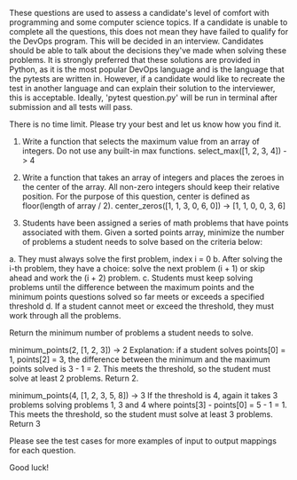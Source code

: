These questions are used to assess a candidate's level of comfort with programming and some computer science topics. 
If a candidate is unable to complete all the questions, this does not mean they have failed to qualify for the DevOps program. 
This will be decided in an interview. Candidates should be able to talk about the decisions they've made when solving
these problems. It is strongly preferred that these solutions are provided in Python, as it is the most popular DevOps language
and is the language that the pytests are written in. However, if a candidate would like to recreate the test in another language and 
can explain their solution to the interviewer, this is acceptable. Ideally, 'pytest question<n>.py' will be run in 
 terminal after submission and all tests will pass. 

There is no time limit. Please try your best and let us know how you find it. 


1. Write a function that selects the maximum value from an array of integers. Do not use any built-in max functions.
select_max([1, 2, 3, 4]) -> 4


2. Write a function that takes an array of integers and places the zeroes in the center of the array. All non-zero integers 
should keep their relative position. For the purpose of this question, center is defined as floor(length of array / 2). 
center_zeros([1, 1, 3, 0, 6, 0]) -> [1, 1, 0, 0, 3, 6]


3. Students have been assigned a series of math problems that have points associated with them. Given a sorted points 
array, minimize the number of problems a student needs to solve based on the criteria below:

a. They must always solve the first problem, index i = 0
b. After solving the i-th problem, they have a choice: solve the next problem (i + 1) or skip ahead and work the (i + 2)
 problem.
c. Students must keep solving problems until the difference between the maximum points and the minimum points questions
 solved so far meets or exceeds a specified threshold
d. If a student cannot meet or exceed the threshold, they must work through all the problems. 

Return the minimum number of problems a student needs to solve. 

minimum_points(2, [1, 2, 3]) -> 2
Explanation: if a student solves points[0] = 1, points[2] = 3, the difference between the minimum and the maximum points
 solved is 3 - 1 = 2. This meets the threshold, so the student must solve at least 2 problems. Return 2. 

minimum_points(4, [1, 2, 3, 5, 8]) -> 3
If the threshold is 4, again it takes 3 problems solving problems 1, 3 and 4 where points[3] - points[0] = 5 - 1 = 1.
 This meets the threshold, so the student must solve at least 3 problems. Return 3


Please see the test cases for more examples of input to output mappings for each question. 

Good luck!